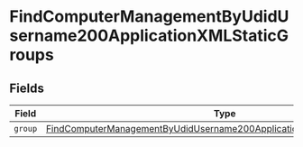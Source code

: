 # FindComputerManagementByUdidUsername200ApplicationXMLStaticGroups


## Fields

| Field                                                                                                                                                                       | Type                                                                                                                                                                        | Required                                                                                                                                                                    | Description                                                                                                                                                                 |
| --------------------------------------------------------------------------------------------------------------------------------------------------------------------------- | --------------------------------------------------------------------------------------------------------------------------------------------------------------------------- | --------------------------------------------------------------------------------------------------------------------------------------------------------------------------- | --------------------------------------------------------------------------------------------------------------------------------------------------------------------------- |
| `group`                                                                                                                                                                     | [FindComputerManagementByUdidUsername200ApplicationXMLStaticGroupsGroup](../../models/operations/findcomputermanagementbyudidusername200applicationxmlstaticgroupsgroup.md) | :heavy_minus_sign:                                                                                                                                                          | N/A                                                                                                                                                                         |
